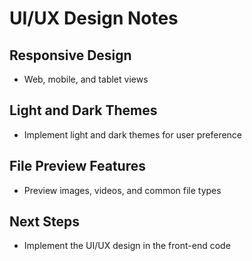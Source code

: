 # UI/UX Design Notes

## Responsive Design
- Web, mobile, and tablet views

## Light and Dark Themes
- Implement light and dark themes for user preference

## File Preview Features
- Preview images, videos, and common file types

## Next Steps
- Implement the UI/UX design in the front-end code